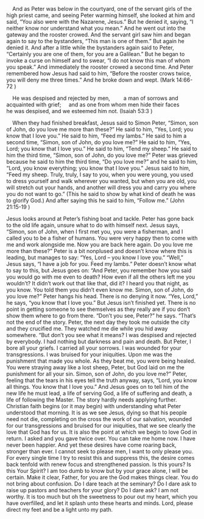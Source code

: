 
    And as Peter was below in the courtyard, one of the servant girls of the high priest came, and seeing Peter warming himself, she looked at him and said, “You also were with the Nazarene, Jesus.” But he denied it, saying, “I neither know nor understand what you mean.” And he went out into the gateway and the rooster crowed. And the servant girl saw him and began again to say to the bystanders, “This man is one of them.” But again he denied it. And after a little while the bystanders again said to Peter, “Certainly you are one of them, for you are a Galilean.” But he began to invoke a curse on himself and to swear, “I do not know this man of whom you speak.” And immediately the rooster crowed a second time. And Peter remembered how Jesus had said to him, “Before the rooster crows twice, you will deny me three times.” And he broke down and wept.
(Mark 14:66-72 )

    He was despised and rejected by men,
        a man of sorrows and acquainted with grief;
    and as one from whom men hide their faces
        he was despised, and we esteemed him not.
(Isaiah 53:3 )

    When they had finished breakfast, Jesus said to Simon Peter, “Simon, son of John, do you love me more than these?” He said to him, “Yes, Lord; you know that I love you.” He said to him, “Feed my lambs.” He said to him a second time, “Simon, son of John, do you love me?” He said to him, “Yes, Lord; you know that I love you.” He said to him, “Tend my sheep.” He said to him the third time, “Simon, son of John, do you love me?” Peter was grieved because he said to him the third time, “Do you love me?” and he said to him, “Lord, you know everything; you know that I love you.” Jesus said to him, “Feed my sheep. Truly, truly, I say to you, when you were young, you used to dress yourself and walk wherever you wanted, but when you are old, you will stretch out your hands, and another will dress you and carry you where you do not want to go.” (This he said to show by what kind of death he was to glorify God.) And after saying this he said to him, “Follow me.”
(John 21:15-19 )

Jesus looks around at Peter’s fishing boat and tackle. Peter has gone back to the old life again, unsure what to do with himself next. Jesus says, “Simon, son of John, when I first met you, you were a fisherman, and I called you to be a fisher of humans. You were very happy then to come with me and work alongside me. Now you are back here again. Do you love me more than these?” Peter is a bit nonplused and doesn’t know where this is leading, but manages to say: “Yes, Lord – you know I love you.” “Well,” Jesus says, “I have a job for you. Feed my lambs.” Peter doesn’t know what to say to this, but Jesus goes on: “And Peter, you remember how you said you would go with me even to death? How even if all the others left me you wouldn’t? It didn’t work out that like that, did it? I heard you that night, as you know. You told them you didn’t even know me. Simon, son of John, do you love me?” Peter hangs his head. There is no denying it now. “Yes, Lord,” he says, “you know that I love you.” But Jesus isn’t finished yet. There is no point in getting someone to see themselves as they really are if you don’t show them where to go from there. “Don’t you see, Peter?” he says. “That’s not the end of the story. Peter, the next day they took me outside the city and they crucified me. They watched me die while you hid away somewhere. “But don’t you see what it means? I was despised and rejected by everybody. I had nothing but darkness and pain and death. But Peter, I bore all your griefs. I carried all your sorrows. I was wounded for your transgressions. I was bruised for your iniquities. Upon me was the punishment that made you whole. As they beat me, you were being healed. You were straying away like a lost sheep, Peter, but God laid on me the punishment for all your sin. Simon, son of John, do you love me?” Peter, feeling that the tears in his eyes tell the truth anyway, says, “Lord, you know all things. You know that I love you.” And Jesus goes on to tell him of the new life he must lead, a life of serving God, a life of suffering and death, a life of following the Master. The story hardly needs applying further. Christian faith begins (or it may begin) with understanding what Peter understood that morning. It is as we see Jesus, dying so that his people need not die, completing on the cross the work of our salvation, wounded for our transgressions and bruised for our iniquities, that we see clearly the love that God has for us. It is also the point at which we begin to love God in return. I asked and you gave twice over. You can take me home now. I have never been happier. And yet these desires have come roaring back, stronger than ever. I cannot seek to please men, I want to only please you. For every single time I try to resist this and suppress this, the desire comes back tenfold with renew focus and strengthened passion. Is this yours? Is this Your Spirit? I am too dumb to know but by your grace alone, I will be certain. Make it clear, Father, for you are the God makes things clear. You do not bring about confusion. Do I dare teach at the seminary? Do I dare ask to raise up pastors and teachers for your glory? Do I dare ask? I am not worthy. It is too much but oh the sweetness to pour out my heart, which you have overfilled, and let it splash unto these hearts and minds. Lord, please direct my feet and be a light unto my path.

 